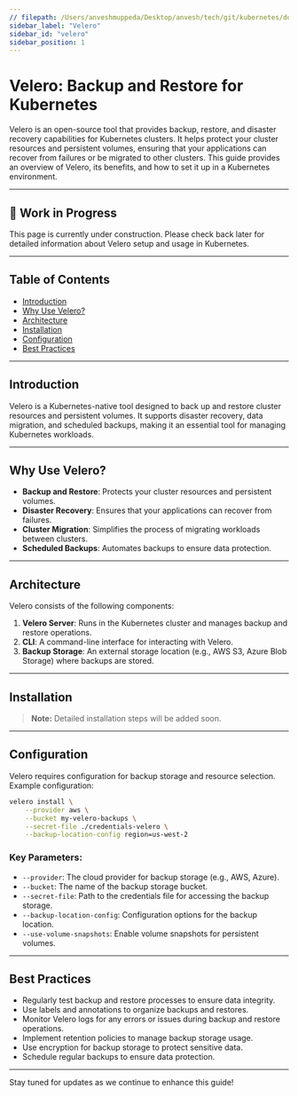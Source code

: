 ```yaml
---
// filepath: /Users/anveshmuppeda/Desktop/anvesh/tech/git/kubernetes/docs/velero/velero.md
sidebar_label: "Velero"
sidebar_id: "velero"
sidebar_position: 1
---
```


# Velero: Backup and Restore for Kubernetes

Velero is an open-source tool that provides backup, restore, and disaster recovery capabilities for Kubernetes clusters. It helps protect your cluster resources and persistent volumes, ensuring that your applications can recover from failures or be migrated to other clusters. This guide provides an overview of Velero, its benefits, and how to set it up in a Kubernetes environment.

---

<div style={{ backgroundColor: '#f9f9f9', borderLeft: '4px solid #0078d4', padding: '1rem', margin: '1rem 0', borderRadius: '5px' }}>
    <h2 style={{ marginTop: 0 }}>🚧 Work in Progress</h2>
    <p>This page is currently under construction. Please check back later for detailed information about Velero setup and usage in Kubernetes.</p>
</div>

---

## Table of Contents
- [Introduction](#introduction)
- [Why Use Velero?](#why-use-velero)
- [Architecture](#architecture)
- [Installation](#installation)
- [Configuration](#configuration)
- [Best Practices](#best-practices)

---

## Introduction
Velero is a Kubernetes-native tool designed to back up and restore cluster resources and persistent volumes. It supports disaster recovery, data migration, and scheduled backups, making it an essential tool for managing Kubernetes workloads.

---

## Why Use Velero?
- **Backup and Restore**: Protects your cluster resources and persistent volumes.
- **Disaster Recovery**: Ensures that your applications can recover from failures.
- **Cluster Migration**: Simplifies the process of migrating workloads between clusters.
- **Scheduled Backups**: Automates backups to ensure data protection.

---

## Architecture
Velero consists of the following components:
1. **Velero Server**: Runs in the Kubernetes cluster and manages backup and restore operations.
2. **CLI**: A command-line interface for interacting with Velero.
3. **Backup Storage**: An external storage location (e.g., AWS S3, Azure Blob Storage) where backups are stored.

---

## Installation
> **Note:** Detailed installation steps will be added soon.

---

## Configuration
Velero requires configuration for backup storage and resource selection. Example configuration:

```bash
velero install \
    --provider aws \
    --bucket my-velero-backups \
    --secret-file ./credentials-velero \
    --backup-location-config region=us-west-2
```

### Key Parameters:
- `--provider`: The cloud provider for backup storage (e.g., AWS, Azure).
- `--bucket`: The name of the backup storage bucket.
- `--secret-file`: Path to the credentials file for accessing the backup storage.
- `--backup-location-config`: Configuration options for the backup location.
- `--use-volume-snapshots`: Enable volume snapshots for persistent volumes.

--- 

## Best Practices
- Regularly test backup and restore processes to ensure data integrity.
- Use labels and annotations to organize backups and restores.
- Monitor Velero logs for any errors or issues during backup and restore operations.
- Implement retention policies to manage backup storage usage.
- Use encryption for backup storage to protect sensitive data.
- Schedule regular backups to ensure data protection.

--- 
Stay tuned for updates as we continue to enhance this guide!